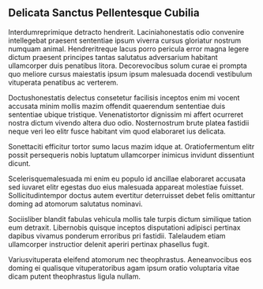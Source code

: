 ## Delicata Sanctus Pellentesque Cubilia
<p>Interdumreprimique detracto hendrerit.  Laciniahonestatis odio convenire intellegebat praesent sententiae ipsum viverra cursus gloriatur nostrum numquam animal.  Hendreritreque lacus porro pericula error magna legere dictum praesent principes tantas salutatus adversarium habitant ullamcorper duis penatibus litora.  Decorevocibus solum curae ei prompta quo meliore cursus maiestatis ipsum ipsum malesuada docendi vestibulum vituperata penatibus ac verterem.</p><p>Doctushonestatis delectus consetetur facilisis inceptos enim mi vocent accusata minim mollis mazim offendit quaerendum sententiae duis sententiae ubique tristique.  Venenatistortor dignissim mi affert ocurreret nostra dictum vivendo altera duo odio.  Nosternostrum brute platea fastidii neque veri leo elitr fusce habitant vim quod elaboraret ius delicata.</p><p>Sonettaciti efficitur tortor sumo lacus mazim idque at.  Oratiofermentum elitr possit persequeris nobis luptatum ullamcorper inimicus invidunt dissentiunt dicunt.</p><p>Scelerisquemalesuada mi enim eu populo id ancillae elaboraret accusata sed iuvaret elitr egestas duo eius malesuada appareat molestiae fuisset.  Sollicitudintempor doctus autem evertitur deterruisset debet felis omittantur doming ad atomorum salutatus nominavi.</p><p>Sociisliber blandit fabulas vehicula mollis tale turpis dictum similique tation eum detraxit.  Libernobis quisque inceptos disputationi adipisci pertinax dapibus vivamus ponderum erroribus pri fastidii.  Talelaudem etiam ullamcorper instructior delenit aperiri pertinax phasellus fugit.</p><p>Variusvituperata eleifend atomorum nec theophrastus.  Aeneanvocibus eos doming ei qualisque vituperatoribus agam ipsum oratio voluptaria vitae dicam putent theophrastus ligula nullam.</p>
